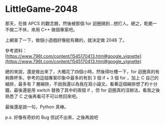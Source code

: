 # LittleGame-2048

那天，在做 APCS 的觀念題，然後被那個 for 迴圈搞到...想打人。總之，乾脆一不做二不休，來用 C++ 做個專案吧。

上網查了一下，做個小遊戲好像挺有趣的，就決定做 2048 了。

參考資料：[https://www.796t.com/content/1545170413.html#google_vignette](https://www.796t.com/content/1545170413.html#google_vignette)

總的來說，還是做出來了，大概花了四個小時。然後得吐槽一下，for 迴圈真的有夠靠杯多。參考的這個專案印象中最多的有到 3 個 if + 3 個 for ，加上 C 自己的縮排，最多有 7 層縮排，不說我還以為我在寫小論文。看著這個縮排想了約十分鐘，最後還是用 switch 替換了其中的兩個 if ，但 for 迴圈真的沒辦法，看我之後熟悉了 C 之後再看可不可以修回來吧。

最後還是說一句，Python 真棒。

p.s. 好像有奇妙的 Bug 但試不出來，之後再說吧
